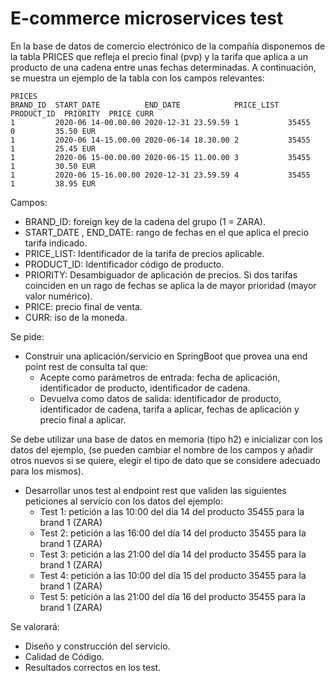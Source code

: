 # E-commerce microservices test

En la base de datos de comercio electrónico de la compañía disponemos de la tabla PRICES que refleja el precio final (pvp) y la tarifa que aplica a un producto de una cadena entre unas fechas determinadas. A continuación, se muestra un ejemplo de la tabla con los campos relevantes:

    PRICES  
    BRAND_ID  START_DATE          END_DATE            PRICE_LIST  PRODUCT_ID  PRIORITY  PRICE CURR  
    1         2020-06 14-00.00.00 2020-12-31 23.59.59 1           35455       0         35.50 EUR  
    1         2020-06 14-15.00.00 2020-06-14 18.30.00 2           35455       1         25.45 EUR  
    1         2020-06 15-00.00.00 2020-06-15 11.00.00 3           35455       1         30.50 EUR  
    1         2020-06 15-16.00.00 2020-12-31 23.59.59 4           35455       1         38.95 EUR  

Campos:
- BRAND_ID: foreign key de la cadena del grupo (1 = ZARA).
- START_DATE , END_DATE: rango de fechas en el que aplica el precio tarifa indicado.
- PRICE_LIST: Identificador de la tarifa de precios aplicable.
- PRODUCT_ID: Identificador código de producto.
- PRIORITY: Desambiguador de aplicación de precios. Si dos tarifas coinciden en un rago de fechas se aplica la de mayor prioridad (mayor valor numérico).
- PRICE: precio final de venta.
- CURR: iso de la moneda.

Se pide:
- Construir una aplicación/servicio en SpringBoot que provea una end point rest de consulta tal que:
  - Acepte como parámetros de entrada: fecha de aplicación, identificador de producto, identificador de cadena.
  - Devuelva como datos de salida: identificador de producto, identificador de cadena, tarifa a aplicar, fechas de aplicación y precio final a aplicar.

Se debe utilizar una base de datos en memoria (tipo h2) e inicializar con los datos del ejemplo, (se pueden cambiar el nombre de los campos y añadir otros nuevos si se quiere, elegir el tipo de dato que se considere adecuado para los mismos).

- Desarrollar unos test al endpoint rest que validen las siguientes peticiones al servicio con los datos del ejemplo:
  - Test 1: petición a las 10:00 del día 14 del producto 35455 para la brand 1 (ZARA)
  - Test 2: petición a las 16:00 del día 14 del producto 35455 para la brand 1 (ZARA)
  - Test 3: petición a las 21:00 del día 14 del producto 35455 para la brand 1 (ZARA)
  - Test 4: petición a las 10:00 del día 15 del producto 35455 para la brand 1 (ZARA)
  - Test 5: petición a las 21:00 del día 16 del producto 35455 para la brand 1 (ZARA)

Se valorará:
- Diseño y construcción del servicio.
- Calidad de Código.
- Resultados correctos en los test.
